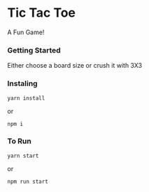 # Tic Tac Toe

A Fun Game!

### Getting Started

Either choose a board size or crush it with 3X3

### Instaling

```
yarn install
```

or

```
npm i
```

### To Run

```
yarn start
```

or

```
npm run start
```
